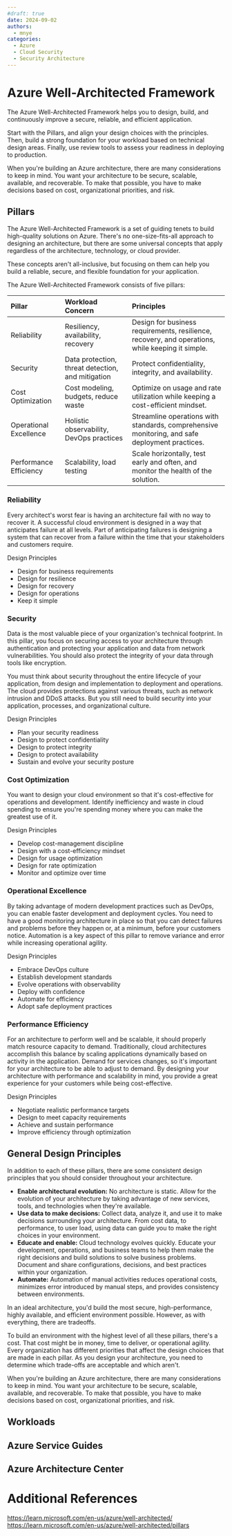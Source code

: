 ```yaml
---
#draft: true
date: 2024-09-02
authors:
  - mnye
categories:
  - Azure
  - Cloud Security
  - Security Architecture
---
```


# Azure Well-Architected Framework

The Azure Well-Architected Framework helps you to design, build, and continuously improve a secure, reliable, and efficient application. 

Start with the Pillars, and align your design choices with the principles. Then, build a strong foundation for your workload based on technical design areas. Finally, use review tools to assess your readiness in deploying to production.

When you're building an Azure architecture, there are many considerations to keep in mind. You want your architecture to be secure, scalable, available, and recoverable. To make that possible, you have to make decisions based on cost, organizational priorities, and risk.

<!-- more -->
## Pillars

The Azure Well-Architected Framework is a set of guiding tenets to build high-quality solutions on Azure. There's no one-size-fits-all approach to designing an architecture, but there are some universal concepts that apply regardless of the architecture, technology, or cloud provider.

These concepts aren't all-inclusive, but focusing on them can help you build a reliable, secure, and flexible foundation for your application.

The Azure Well-Architected Framework consists of five pillars:

| Pillar | Workload Concern | Principles |
| :--- | :--- | :--- |
| Reliability | Resiliency, availability, recovery | Design for business requirements, resilience, recovery, and operations, while keeping it simple. |
| Security | Data protection, threat detection, and mitigation | Protect confidentiality, integrity, and availability. |
| Cost Optimization | Cost modeling, budgets, reduce waste | Optimize on usage and rate utilization while keeping a cost-efficient mindset. |
| Operational Excellence | Holistic observability, DevOps practices | Streamline operations with standards, comprehensive monitoring, and safe deployment practices. |
| Performance Efficiency | Scalability, load testing | Scale horizontally, test early and often, and monitor the health of the solution. |

### Reliability

Every architect's worst fear is having an architecture fail with no way to recover it. A successful cloud environment is designed in a way that anticipates failure at all levels. Part of anticipating failures is designing a system that can recover from a failure within the time that your stakeholders and customers require.

Design Principles

- Design for business requirements
- Design for resilience
- Design for recovery
- Design for operations
- Keep it simple

### Security

Data is the most valuable piece of your organization's technical footprint. In this pillar, you focus on securing access to your architecture through authentication and protecting your application and data from network vulnerabilities. You should also protect the integrity of your data through tools like encryption.

You must think about security throughout the entire lifecycle of your application, from design and implementation to deployment and operations. The cloud provides protections against various threats, such as network intrusion and DDoS attacks. But you still need to build security into your application, processes, and organizational culture.

Design Principles

- Plan your security readiness
- Design to protect confidentiality
- Design to protect integrity
- Design to protect availability
- Sustain and evolve your security posture

### Cost Optimization

You want to design your cloud environment so that it's cost-effective for operations and development. Identify inefficiency and waste in cloud spending to ensure you're spending money where you can make the greatest use of it.

Design Principles

- Develop cost-management discipline
- Design with a cost-efficiency mindset
- Design for usage optimization
- Design for rate optimization
- Monitor and optimize over time

### Operational Excellence

By taking advantage of modern development practices such as DevOps, you can enable faster development and deployment cycles. You need to have a good monitoring architecture in place so that you can detect failures and problems before they happen or, at a minimum, before your customers notice. Automation is a key aspect of this pillar to remove variance and error while increasing operational agility.

Design Principles

- Embrace DevOps culture
- Establish development standards
- Evolve operations with observability
- Deploy with confidence
- Automate for efficiency
- Adopt safe deployment practices

### Performance Efficiency

For an architecture to perform well and be scalable, it should properly match resource capacity to demand. Traditionally, cloud architectures accomplish this balance by scaling applications dynamically based on activity in the application. Demand for services changes, so it's important for your architecture to be able to adjust to demand. By designing your architecture with performance and scalability in mind, you provide a great experience for your customers while being cost-effective.

Design Principles

- Negotiate realistic performance targets
- Design to meet capacity requirements
- Achieve and sustain performance
- Improve efficiency through optimization

## General Design Principles

In addition to each of these pillars, there are some consistent design principles that you should consider throughout your architecture.

- __Enable architectural evolution:__ No architecture is static. Allow for the evolution of your architecture by taking advantage of new services, tools, and technologies when they're available.
- __Use data to make decisions:__ Collect data, analyze it, and use it to make decisions surrounding your architecture. From cost data, to performance, to user load, using data can guide you to make the right choices in your environment.
- __Educate and enable:__ Cloud technology evolves quickly. Educate your development, operations, and business teams to help them make the right decisions and build solutions to solve business problems. Document and share configurations, decisions, and best practices within your organization.
- __Automate:__ Automation of manual activities reduces operational costs, minimizes error introduced by manual steps, and provides consistency between environments.

In an ideal architecture, you'd build the most secure, high-performance, highly available, and efficient environment possible. However, as with everything, there are tradeoffs.

To build an environment with the highest level of all these pillars, there's a cost. That cost might be in money, time to deliver, or operational agility. Every organization has different priorities that affect the design choices that are made in each pillar. As you design your architecture, you need to determine which trade-offs are acceptable and which aren't.

When you're building an Azure architecture, there are many considerations to keep in mind. You want your architecture to be secure, scalable, available, and recoverable. To make that possible, you have to make decisions based on cost, organizational priorities, and risk.

## Workloads


## Azure Service Guides


## Azure Architecture Center


# Additional References

https://learn.microsoft.com/en-us/azure/well-architected/
https://learn.microsoft.com/en-us/azure/well-architected/pillars
